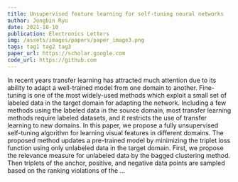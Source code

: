 ```yaml
---
title: Unsupervised feature learning for self-tuning neural networks
author: Jongbin Ryu
date: 2021-10-10
publication: Electronics Letters
img: /assets/images/papers/paper_image3.png
tags: tag1 tag2 tag3
paper_url: https://scholar.google.com
code_url: https://github.com
---
```


In recent years transfer learning has attracted much attention due to its ability to adapt a well-trained model from one domain to another. Fine-tuning is one of the most widely-used methods which exploit a small set of labeled data in the target domain for adapting the network. Including a few methods using the labeled data in the source domain, most transfer learning methods require labeled datasets, and it restricts the use of transfer learning to new domains. In this paper, we propose a fully unsupervised self-tuning algorithm for learning visual features in different domains. The proposed method updates a pre-trained model by minimizing the triplet loss function using only unlabeled data in the target domain. First, we propose the relevance measure for unlabeled data by the bagged clustering method. Then triplets of the anchor, positive, and negative data points are sampled based on the ranking violations of the …